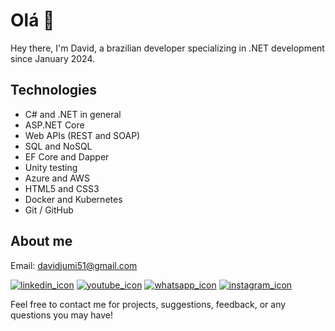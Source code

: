 # Olá 👋

Hey there, I'm David, a brazilian developer specializing in .NET development since January 2024.

## Technologies
- C# and .NET in general
- ASP.NET Core
- Web APIs (REST and SOAP)
- SQL and NoSQL
- EF Core and Dapper
- Unity testing
- Azure and AWS
- HTML5 and CSS3
- Docker and Kubernetes
- Git / GitHub

## About me

Email: davidjumi51@gmail.com

[![linkedin_icon](https://github.com/davidfreitas51/davidfreitas51/assets/152209400/28c14f84-c08d-4a06-b58d-2c978481a6f7)](https://www.linkedin.com/in/david-freitas51/)
[![youtube_icon](https://github.com/davidfreitas51/davidfreitas51/assets/152209400/eb2085a5-7c37-4db7-9b73-6cde7758818a)](https://www.youtube.com/@davidfreitas272)
[![whatsapp_icon](https://github.com/davidfreitas51/davidfreitas51/assets/152209400/7cea819b-0031-46a8-a4a4-24629e9fa96c)](https://wa.link/vch1wo)
[![instagram_icon](https://github.com/davidfreitas51/davidfreitas51/assets/152209400/fcbab9fa-1e7b-4910-9923-fb4e578798eb)](https://www.instagram.com/ddavid.freitas/)


Feel free to contact me for projects, suggestions, feedback, or any questions you may have!

